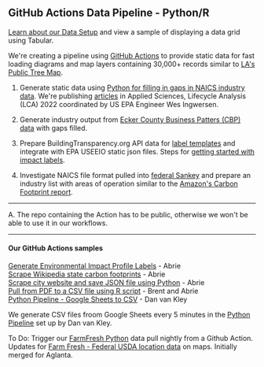 
## GitHub Actions Data Pipeline - Python/R

[Learn about our Data Setup](../../../localsite/info/data) and view a sample of displaying a data grid using Tabular.  

We're creating a pipeline using [GitHub Actions](https://docs.github.com/en/actions) to provide static data for fast loading diagrams and map layers containing 30,000+ records similar to [LA's Public Tree Map](https://neighborhood.org/public-tree-map/).  

1. Generate static data using [Python for filling in gaps in NAICS industry data](../../../localsite/info/data/). We're publishing [articles](../../../io/template/) in Applied Sciences,  Lifecycle Analysis (LCA) 2022 coordinated by US EPA Engineer Wes Ingwersen.

2. Generate industry output from [Ecker County Business Patters (CBP) data](https://github.com/modelearth/community-data/tree/master/process/cbp) with gaps filled.

3. Prepare BuildingTransparency.org API data for [label templates](../../../io/template/) and integrate with EPA USEEIO static json files. Steps for [getting started with impact labels](../../../community/projects/#widgets).

4. Investigate NAICS file format pulled into [federal Sankey](https://federalist-c3fa68f6-ee2f-4053-9a71-252d9abebb5f.app.cloud.gov/site/18f/federal-carbon-footprint/) and prepare an industry list with areas of operation similar to the [Amazon's Carbon Footprint report](https://sustainability.aboutamazon.com/environment/sustainable-operations/carbon-footprint).

---

<!--

https://www.freecodecamp.org/news/build-your-first-javascript-github-action/

Includes gitignore gen link to toptal, which has a developer job listing marketplace
https://www.toptal.com/developers

Started here instead:
https://github.com/JamesIves/fetch-api-data-action

-->

A. The repo containing the Action has to be public, otherwise we won't be able to use it in our workflows.

---

#### Our GitHub Actions samples

[Generate Environmental Impact Profile Labels](../../../apps/impact) - Abrie  
[Scrape Wikipedia state carbon footprints](https://github.com/abrie/beyond-carbon-scraper) - Abrie  
[Scrape city website and save JSON file using Python](https://github.com/abrie/atl-council-scraper) - Abrie  
[Pull from PDF to a CSV file using R script](https://github.com/bbrewington/ga.dph.data) - Brent and Abrie  
[Python Pipeline - Google Sheets to CSV](https://github.com/modelearth/python-pipeline) - Dan van Kley


We generate CSV files froom Google Sheets every 5 minutes in the [Python Pipeline](https://github.com/modelearth/python-pipeline) set up by Dan van Kley.  

To Do: Trigger our [FarmFresh Python](https://github.com/modelearth/community-data/tree/master/process/python/farmfresh) data pull nightly from a Github Action.  
Updates for [Farm Fresh - Federal USDA location data](../../farmfresh) on maps. Initially merged for Aglanta. 